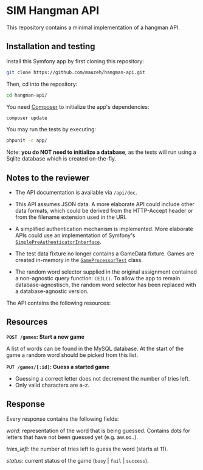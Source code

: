 # SIM Hangman API #

This repository contains a minimal implementation of a hangman API.

## Installation and testing ##

Install this Symfony app by first cloning this repository:

```bash
git clone https://github.com/mauzeh/hangman-api.git
```

Then, cd into the repository:

```bash
cd hangman-api/
```

You need [Composer](https://getcomposer.org/doc/00-intro.md) to initialize the app's dependencies:

```bash
composer update
```

You may run the tests by executing:

```bash
phpunit -c app/
```

Note: **you do NOT need to initialize a database**, as the tests will run using a Sqlite database which is created on-the-fly.

## Notes to the reviewer ##
 
* The API documentation is available via `/api/doc`.

* This API assumes JSON data. A more elaborate API could include other data formats, which could be derived from the HTTP-Accept header or from the filename extension used in the URI.

* A simplified authentication mechanism is implemented. More elaborate APIs could use an implementation of Symfony's [`SimplePreAuthenticatorInterface`](http://api.symfony.com/2.6/Symfony/Component/Security/Core/Authentication/SimplePreAuthenticatorInterface.html).

* The test data fixture no longer contains a GameData fixture. Games are created in-memory in the [`GameProcessorTest`](src/Hangman/Bundle/ApiBundle/Tests/GameProcessorTest.php) class.

* The random word selector supplied in the original assignment contained a non-agnostic query function: `CEIL()`. To allow the app to remain database-agnostisch, the random word selector has been replaced with a database-agnostic version.

The API contains the following resources:

## Resources ##

**`POST /games`: Start a new game**

A list of words can be found in the MySQL database. At the start of the game a random word should be picked from this list.

**`PUT /games/[:id]`: Guess a started game**

- Guessing a correct letter does not decrement the number of tries left.
- Only valid characters are a-z.

## Response ##

Every response contains the following fields:

*word*: representation of the word that is being guessed. Contains dots for letters that have not been guessed yet (e.g. aw.so..).

*tries_left*: the number of tries left to guess the word (starts at 11).

*status*: current status of the game (`busy` | `fail` | `success`).